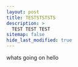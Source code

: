 ```yaml
---
layout: post
title: TESTSTSTSTS
description: >
  TEST TEST TEST
sitemap: false
hide_last_modified: true
---
```



whats going on hello 